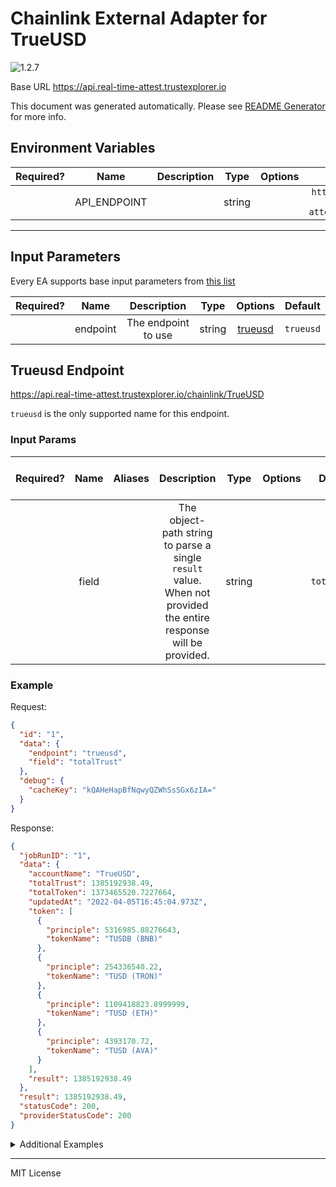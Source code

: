 # Chainlink External Adapter for TrueUSD

![1.2.7](https://img.shields.io/github/package-json/v/smartcontractkit/external-adapters-js?filename=packages/sources/trueusd/package.json)

Base URL https://api.real-time-attest.trustexplorer.io

This document was generated automatically. Please see [README Generator](../../scripts#readme-generator) for more info.

## Environment Variables

| Required? |     Name     | Description |  Type  | Options |                       Default                        |
| :-------: | :----------: | :---------: | :----: | :-----: | :--------------------------------------------------: |
|           | API_ENDPOINT |             | string |         | `https://core-api.real-time-attest.trustexplorer.io` |

---

## Input Parameters

Every EA supports base input parameters from [this list](../../core/bootstrap#base-input-parameters)

| Required? |   Name   |     Description     |  Type  |           Options            |  Default  |
| :-------: | :------: | :-----------------: | :----: | :--------------------------: | :-------: |
|           | endpoint | The endpoint to use | string | [trueusd](#trueusd-endpoint) | `trueusd` |

## Trueusd Endpoint

https://api.real-time-attest.trustexplorer.io/chainlink/TrueUSD

`trueusd` is the only supported name for this endpoint.

### Input Params

| Required? | Name  | Aliases |                                                   Description                                                    |  Type  | Options |   Default    | Depends On | Not Valid With |
| :-------: | :---: | :-----: | :--------------------------------------------------------------------------------------------------------------: | :----: | :-----: | :----------: | :--------: | :------------: |
|           | field |         | The object-path string to parse a single `result` value. When not provided the entire response will be provided. | string |         | `totalTrust` |            |                |

### Example

Request:

```json
{
  "id": "1",
  "data": {
    "endpoint": "trueusd",
    "field": "totalTrust"
  },
  "debug": {
    "cacheKey": "kQAHeHapBfNqwyQZWhSsSGx6zIA="
  }
}
```

Response:

```json
{
  "jobRunID": "1",
  "data": {
    "accountName": "TrueUSD",
    "totalTrust": 1385192938.49,
    "totalToken": 1373465520.7227664,
    "updatedAt": "2022-04-05T16:45:04.973Z",
    "token": [
      {
        "principle": 5316985.88276643,
        "tokenName": "TUSDB (BNB)"
      },
      {
        "principle": 254336540.22,
        "tokenName": "TUSD (TRON)"
      },
      {
        "principle": 1109418823.8999999,
        "tokenName": "TUSD (ETH)"
      },
      {
        "principle": 4393170.72,
        "tokenName": "TUSD (AVA)"
      }
    ],
    "result": 1385192938.49
  },
  "result": 1385192938.49,
  "statusCode": 200,
  "providerStatusCode": 200
}
```

<details>
<summary>Additional Examples</summary>

Request:

```json
{
  "id": "1",
  "data": {
    "endpoint": "trueusd",
    "field": "totalToken"
  },
  "debug": {
    "cacheKey": "6Mf4n28MSikPZvECj9Vl7v+OXxM="
  }
}
```

Response:

```json
{
  "jobRunID": "1",
  "data": {
    "accountName": "TrueUSD",
    "totalTrust": 1385192938.49,
    "totalToken": 1373465520.7227664,
    "updatedAt": "2022-04-05T16:45:04.973Z",
    "token": [
      {
        "principle": 5316985.88276643,
        "tokenName": "TUSDB (BNB)"
      },
      {
        "principle": 254336540.22,
        "tokenName": "TUSD (TRON)"
      },
      {
        "principle": 1109418823.8999999,
        "tokenName": "TUSD (ETH)"
      },
      {
        "principle": 4393170.72,
        "tokenName": "TUSD (AVA)"
      }
    ],
    "result": 1373465520.7227664
  },
  "result": 1373465520.7227664,
  "statusCode": 200,
  "providerStatusCode": 200
}
```

</details>

---

MIT License
